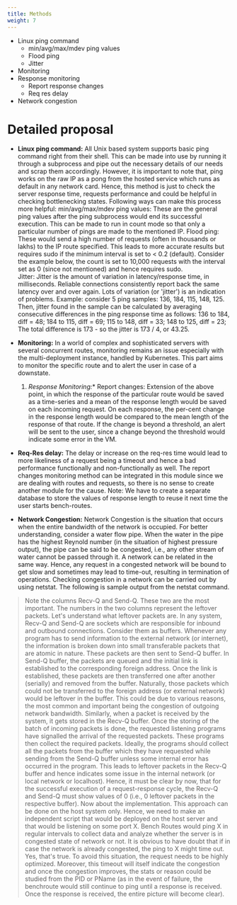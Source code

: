 ```yaml
---
title: Methods
weight: 7
---
```


- Linux ping command
    - min/avg/max/mdev ping values
    - Flood ping
    - Jitter
- Monitoring
- Response monitoring
    - Report response changes
    - Req res delay
- Network congestion

# Detailed proposal
- **Linux ping command:** All Unix based system supports basic ping command right from their shell. This can be made into use by running it through a subprocess and pipe out the necessary details of our needs and scrap them accordingly. However, it is important to note that, ping works on the raw IP as a pong from the hosted service which runs as default in any network card. Hence, this method is just to check the server response time, requests performance and could be helpful in checking bottlenecking states. Following ways can make this process more helpful:
min/avg/max/mdev ping values: These are the general ping values after the ping subprocess would end its successful execution. This can be made to run in count mode so that only a particular number of pings are made to the mentioned IP. 
Flood ping: These would send a high number of requests (often in thousands or lakhs) to the IP route specified. This leads to more accurate results but requires sudo if the minimum interval is set to < 0.2 (default). Consider the example below, the count is set to 10,000 requests with the interval set as 0 (since not mentioned) and hence requires sudo.			
Jitter: Jitter is the amount of variation in latency/response time, in milliseconds. Reliable connections consistently report back the same latency over and over again. Lots of variation (or 'jitter') is an indication of problems. Example: consider 5 ping samples: 136, 184, 115, 148, 125. Then, jitter found in the sample  can be calculated by averaging consecutive differences in the ping response time as follows: 136 to 184, diff = 48; 184 to 115, diff = 69; 115 to 148, diff = 33; 148 to 125, diff = 23; The total difference is 173 - so the jitter is 173 / 4, or 43.25. 


- **Monitoring:** In a world of complex and sophisticated servers with several concurrent routes, monitoring remains an issue especially with the multi-deployment instance, handled by Kubernetes. This part aims to monitor the specific route and to alert the user in case of a downstate. 
    1. *Response Monitoring:**
    Report changes: Extension of the above point, in which the response of the particular route would be saved as a time-series and a mean of the response length would be saved on each incoming request. On each response, the per-cent change in the response length would be compared to the mean length of the response of that route. If the change is beyond a threshold, an alert will be sent to the user, since a change beyond the threshold would indicate some error in the VM.

- **Req-Res delay:** The delay or increase on the req-res time would lead to more likeliness of a request being a timeout and hence a bad performance functionally and non-functionally as well. The report changes monitoring method can be integrated in this module since we are dealing with routes and requests, so there is no sense to create another module for the cause.
Note: We have to create a separate database to store the values of response length to reuse it next time the user starts bench-routes.

- **Network Congestion:** Network Congestion is the situation that occurs when the entire bandwidth of the network is occupied. For better understanding, consider a water flow pipe. When the water in the pipe has the highest Reynold number (in the situation of highest pressure output), the pipe can be said to be congested, i.e., any other stream of water cannot be passed through it. A network can be related in the same way. Hence, any request in a congested network will be bound to get slow and sometimes may lead to time-out, resulting in termination of operations.
Checking congestion in a network can be carried out by using netstat. The following is sample output from the netstat command.

> Note the columns Recv-Q and Send-Q. These two are the most important. The numbers in the two columns represent the leftover packets. Let's understand what leftover packets are. In any system, Recv-Q and Send-Q are sockets which are responsible for inbound and outbound connections. Consider them as buffers. Whenever any program has to send information to the external network (or internet), the information is broken down into small transferable packets that are atomic in nature. These packets are then sent to Send-Q buffer. In Send-Q buffer, the packets are queued and the initial link is established to the corresponding foreign address. Once the link is established, these packets are then transferred one after another (serially) and removed from the buffer. Naturally, those packets which could not be transferred to the foreign address (or external network) would be leftover in the buffer. This could be due to various reasons, the most common and important being the congestion of outgoing network bandwidth. 
Similarly, when a packet is received by the system, it gets stored in the Recv-Q buffer. Once the storing of the batch of incoming packets is done, the requested listening programs have signalled the arrival of the requested packets. These programs then collect the required packets. Ideally, the programs should collect all the packets from the buffer which they have requested while sending from the Send-Q buffer unless some internal error has occurred in the program.  This leads to leftover packets in the Recv-Q buffer and hence indicates some issue in the internal network (or local network or localhost).
Hence, it must be clear by now, that for the successful execution of a request-response cycle, the Recv-Q and Send-Q must show values of 0 (i.e., 0 leftover packets in the respective buffer). Now about the implementation. This approach can be done on the host system only. Hence, we need to make an independent script that would be deployed on the host server and that would be listening on some port X. Bench Routes would ping X in regular intervals to collect data and analyze whether the server is in congested state of network or not. It is obvious to have doubt that if in case the network is already congested, the ping to X might time out. Yes, that's true. To avoid this situation, the request needs to be highly optimized. Moreover, this timeout will itself indicate the congestion and once the congestion improves, the stats or reason could be studied from the PID or PName (as in the event of failure, the benchroute would still continue to ping until a response is received. Once the response is received, the entire picture will become clear).
